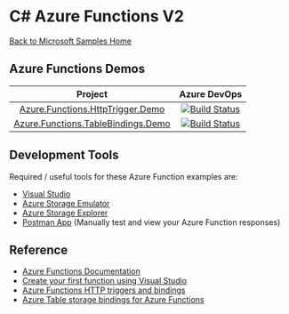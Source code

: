 # C# Azure Functions V2

[Back to Microsoft Samples Home](../readme.md)

## Azure Functions Demos

| Project  |  Azure DevOps            |
| :--------:    |   :-----:           |
| [Azure.Functions.HttpTrigger.Demo](HttpTrigger.Demo/readme.md)        |     [![Build Status](https://markogdev.visualstudio.com/Microsoft.Samples/_apis/build/status/Azure.Functions.HttpTrigger.Demo)](https://markogdev.visualstudio.com/Microsoft.Samples/_build/latest?definitionId=3)         | 
| [Azure.Functions.TableBindings.Demo](TableBindings.Demo/readme.md)        |     [![Build Status](https://markogdev.visualstudio.com/Microsoft.Samples/_apis/build/status/Azure.Functions.TableBindings.Demo)](https://markogdev.visualstudio.com/Microsoft.Samples/_build/latest?definitionId=4)     | 

 
## Development Tools
Required / useful tools for these Azure Function examples are:

* [Visual Studio](https://visualstudio.microsoft.com/)
* [Azure Storage Emulator](https://docs.microsoft.com/en-us/azure/storage/common/storage-use-emulator)
* [Azure Storage Explorer](https://azure.microsoft.com/en-us/features/storage-explorer/)
* [Postman App](https://www.getpostman.com/) (Manually test and view your Azure Function responses)

## Reference 

* [Azure Functions Documentation](https://docs.microsoft.com/en-us/azure/azure-functions/)
* [Create your first function using Visual Studio](https://docs.microsoft.com/en-us/azure/azure-functions/functions-create-your-first-function-visual-studio)
* [Azure Functions HTTP triggers and bindings](https://docs.microsoft.com/en-us/azure/azure-functions/functions-bindings-http-webhook)
* [Azure Table storage bindings for Azure Functions](https://docs.microsoft.com/en-us/azure/azure-functions/functions-bindings-storage-table)





